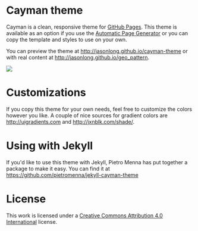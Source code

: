 # Cayman theme

Cayman is a clean, responsive theme for [GitHub Pages](https://pages.github.com). This theme is available as an option if you use the [Automatic Page Generator](https://help.github.com/articles/creating-pages-with-the-automatic-generator/) or you can copy the template and styles to use on your own.



You can preview the theme at http://jasonlong.github.io/cayman-theme or with real content at http://jasonlong.github.io/geo_pattern.

![](http://cl.ly/image/1T3r3d18311V/content)

# Customizations

If you copy this theme for your own needs, feel free to customize the colors however you like. A couple of nice sources for gradient colors are http://uigradients.com and http://jxnblk.com/shade/.

# Using with Jekyll

If you'd like to use this theme with Jekyll, Pietro Menna has put together a package to make it easy. You can find it at https://github.com/pietromenna/jekyll-cayman-theme

# License

This work is licensed under a [Creative Commons Attribution 4.0 International](http://creativecommons.org/licenses/by/4.0/) license.
